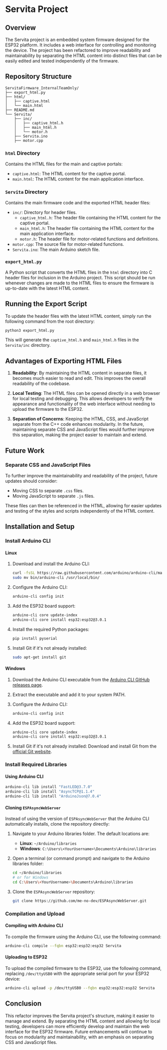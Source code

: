# Servita Project

## Overview

The Servita project is an embedded system firmware designed for the ESP32 platform. It includes a web interface for controlling and monitoring the device. The project has been refactored to improve readability and maintainability by separating the HTML content into distinct files that can be easily edited and tested independently of the firmware.

## Repository Structure

```
ServitaFirmware_InternalTeamOnly/
├── export_html.py
├── html/
│   ├── captive.html
│   └── main.html
├── README.md
└── Servita/
    ├── inc/
    │   ├── captive_html.h
    │   ├── main_html.h
    │   └── motor.h
    ├── Servita.ino
    ├── motor.cpp
```

### `html` Directory

Contains the HTML files for the main and captive portals:
- `captive.html`: The HTML content for the captive portal.
- `main.html`: The HTML content for the main application interface.

### `Servita` Directory

Contains the main firmware code and the exported HTML header files:
- `inc/`: Directory for header files.
  - `captive_html.h`: The header file containing the HTML content for the captive portal.
  - `main_html.h`: The header file containing the HTML content for the main application interface.
  - `motor.h`: The header file for motor-related functions and definitions.
- `motor.cpp`: The source file for motor-related functions.
- `Servita.ino`: The main Arduino sketch file.

### `export_html.py`

A Python script that converts the HTML files in the `html` directory into C header files for inclusion in the Arduino project. This script should be run whenever changes are made to the HTML files to ensure the firmware is up-to-date with the latest HTML content.

## Running the Export Script

To update the header files with the latest HTML content, simply run the following command from the root directory:

```sh
python3 export_html.py
```

This will generate the `captive_html.h` and `main_html.h` files in the `Servita/inc` directory.

## Advantages of Exporting HTML Files

1. **Readability**: By maintaining the HTML content in separate files, it becomes much easier to read and edit. This improves the overall readability of the codebase.
   
2. **Local Testing**: The HTML files can be opened directly in a web browser for local testing and debugging. This allows developers to verify the appearance and functionality of the web interface without needing to upload the firmware to the ESP32.

3. **Separation of Concerns**: Keeping the HTML, CSS, and JavaScript separate from the C++ code enhances modularity. In the future, maintaining separate CSS and JavaScript files would further improve this separation, making the project easier to maintain and extend.

## Future Work

### Separate CSS and JavaScript Files

To further improve the maintainability and readability of the project, future updates should consider:
- Moving CSS to separate `.css` files.
- Moving JavaScript to separate `.js` files.

These files can then be referenced in the HTML, allowing for easier updates and testing of the styles and scripts independently of the HTML content.

## Installation and Setup

### Install Arduino CLI

#### Linux

1. Download and install the Arduino CLI:
    ```sh
    curl -fsSL https://raw.githubusercontent.com/arduino/arduino-cli/master/install.sh | sh
    sudo mv bin/arduino-cli /usr/local/bin/
    ```

2. Configure the Arduino CLI:
    ```sh
    arduino-cli config init
    ```

3. Add the ESP32 board support:
    ```sh
    arduino-cli core update-index
    arduino-cli core install esp32:esp32@3.0.1
    ```

4. Install the required Python packages:
    ```sh
    pip install pyserial
    ```

5. Install Git if it's not already installed:
    ```sh
    sudo apt-get install git
    ```

#### Windows

1. Download the Arduino CLI executable from the [Arduino CLI GitHub releases page](https://github.com/arduino/arduino-cli/releases).

2. Extract the executable and add it to your system PATH.

3. Configure the Arduino CLI:
    ```sh
    arduino-cli config init
    ```

4. Add the ESP32 board support:
    ```sh
    arduino-cli core update-index
    arduino-cli core install esp32:esp32@3.0.1
    ```

5. Install Git if it's not already installed:
    Download and install Git from the [official Git website](https://git-scm.com/).

### Install Required Libraries

#### Using Arduino CLI

```sh
arduino-cli lib install "FastLED@3.7.0"
arduino-cli lib install "AsyncTCP@1.1.4"
arduino-cli lib install "ArduinoJson@7.0.4"
```

#### Cloning `ESPAsyncWebServer`

Instead of using the version of `ESPAsyncWebServer` that the Arduino CLI automatically installs, clone the repository directly:

1. Navigate to your Arduino libraries folder. The default locations are:
    - **Linux**: `~/Arduino/libraries`
    - **Windows**: `C:\Users\<YourUsername>\Documents\Arduino\libraries`

2. Open a terminal (or command prompt) and navigate to the Arduino libraries folder:
    ```sh
    cd ~/Arduino/libraries
    # or for Windows
    cd C:\Users\<YourUsername>\Documents\Arduino\libraries
    ```

3. Clone the `ESPAsyncWebServer` repository:
    ```sh
    git clone https://github.com/me-no-dev/ESPAsyncWebServer.git
    ```

### Compilation and Upload

#### Compiling with Arduino CLI

To compile the firmware using the Arduino CLI, use the following command:

```sh
arduino-cli compile --fqbn esp32:esp32:esp32 Servita
```

#### Uploading to ESP32

To upload the compiled firmware to the ESP32, use the following command, replacing `/dev/ttyUSB0` with the appropriate serial port for your ESP32 device:

```sh
arduino-cli upload -p /dev/ttyUSB0 --fqbn esp32:esp32:esp32 Servita
```

## Conclusion

This refactor improves the Servita project's structure, making it easier to manage and extend. By separating the HTML content and allowing for local testing, developers can more efficiently develop and maintain the web interface for the ESP32 firmware. Future enhancements will continue to focus on modularity and maintainability, with an emphasis on separating CSS and JavaScript files.
